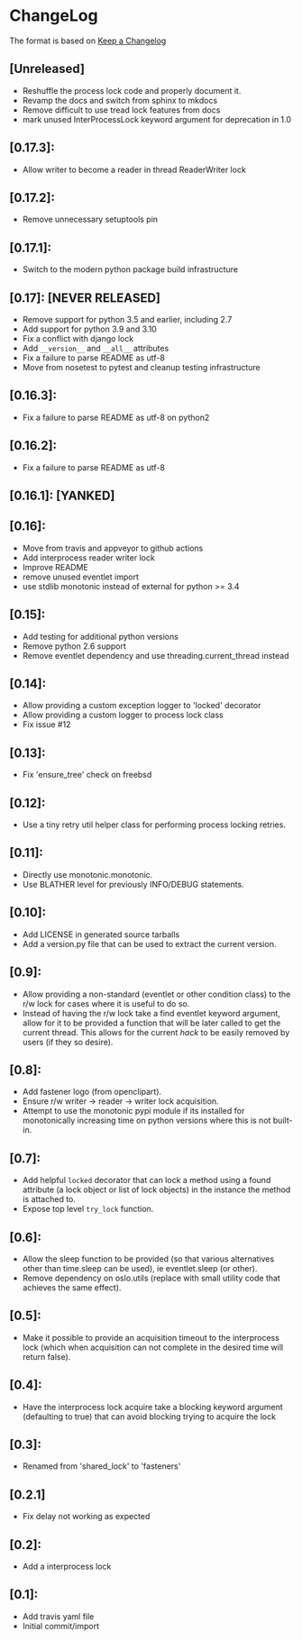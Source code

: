 # ChangeLog

The format is based on [Keep a Changelog](https://keepachangelog.com/en/1.0.0/)

## [Unreleased]
  - Reshuffle the process lock code and properly document it.
  - Revamp the docs and switch from sphinx to mkdocs
  - Remove difficult to use tread lock features from docs
  - mark unused InterProcessLock keyword argument for deprecation in 1.0

## [0.17.3]:
  - Allow writer to become a reader in thread ReaderWriter lock

## [0.17.2]:
  - Remove unnecessary setuptools pin

## [0.17.1]:
  - Switch to the modern python package build infrastructure

## [0.17]: [NEVER RELEASED]
  - Remove support for python 3.5 and earlier, including 2.7
  - Add support for python 3.9 and 3.10
  - Fix a conflict with django lock
  - Add `__version__` and `__all__` attributes
  - Fix a failure to parse README as utf-8
  - Move from nosetest to pytest and cleanup testing infrastructure

## [0.16.3]:
  - Fix a failure to parse README as utf-8 on python2

## [0.16.2]:
  - Fix a failure to parse README as utf-8

## [0.16.1]: [YANKED]

## [0.16]:
  - Move from travis and appveyor to github actions
  - Add interprocess reader writer lock
  - Improve README
  - remove unused eventlet import
  - use stdlib monotonic instead of external for python >= 3.4

## [0.15]:
  - Add testing for additional python versions
  - Remove python 2.6 support
  - Remove eventlet dependency and use
    threading.current_thread instead

## [0.14]:
  - Allow providing a custom exception logger to 'locked' decorator
  - Allow providing a custom logger to process lock class
  - Fix issue #12

## [0.13]:
  - Fix 'ensure_tree' check on freebsd

## [0.12]:
  - Use a tiny retry util helper class for performing process locking retries.

## [0.11]:
  - Directly use monotonic.monotonic.
  - Use BLATHER level for previously INFO/DEBUG statements.

## [0.10]:
  - Add LICENSE in generated source tarballs
  - Add a version.py file that can be used to extract the current version.

## [0.9]:
  - Allow providing a non-standard (eventlet or other condition class) to the 
    r/w lock for cases where it is useful to do so.
  - Instead of having the r/w lock take a find eventlet keyword argument, allow 
    for it to be provided a function that will be later called to get the 
    current thread. This allows for the current *hack* to be easily removed
    by users (if they so desire).

## [0.8]:
  - Add fastener logo (from openclipart).
  - Ensure r/w writer -> reader -> writer lock acquisition.
  - Attempt to use the monotonic pypi module if its installed for monotonically 
    increasing time on python versions where this is not built-in.

## [0.7]:
  - Add helpful `locked` decorator that can lock a method using a found 
    attribute (a lock object or list of lock objects) in the instance the method 
    is attached to.
  - Expose top level `try_lock` function.

## [0.6]:
  - Allow the sleep function to be provided (so that various alternatives other 
    than time.sleep can be used), ie eventlet.sleep (or other).
  - Remove dependency on oslo.utils (replace with small utility code that 
    achieves the same effect).

## [0.5]:
  - Make it possible to provide an acquisition timeout to the interprocess lock 
    (which when acquisition can not complete in the desired time will return
    false).

## [0.4]:
  - Have the interprocess lock acquire take a blocking keyword argument 
    (defaulting to true) that can avoid blocking trying to acquire the lock

## [0.3]:
  - Renamed from 'shared_lock' to 'fasteners'

## [0.2.1]
  - Fix delay not working as expected

## [0.2]:
  - Add a interprocess lock

## [0.1]:
  - Add travis yaml file
  - Initial commit/import
